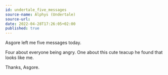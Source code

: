 ```yaml
---
id: undertale_five_messages
source-name: Alphys (Undertale)
source-url:
date: 2022-04-28T17:26:05+02:00
published: true
---
```


Asgore left me five messages today.

Four about everyone being angry. One about this cute teacup he found that looks like me.

Thanks, Asgore.
